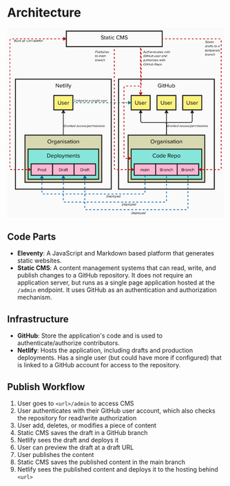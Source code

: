 # Architecture 

![software architecture diagram described in other sections](images/architecture_diagram.png)

## Code Parts

- **Eleventy**: A JavaScript and Markdown based platform that generates static websites.
- **Static CMS**: A content management systems that can read, write, and publish changes to a GitHub repository. It does not require an application server, but runs as a single page application hosted at the `/admin` endpoint. It uses GitHub as an authentication and authorization mechanism.

## Infrastructure 

- **GitHub**: Store the application's code and is used to authenticate/authorize contributors.
- **Netlify**: Hosts the application, including drafts and production deployments. Has a single user (but could have more if configured) that is linked to a GitHub account for access to the repository.

## Publish Workflow

1. User goes to `<url>/admin` to access CMS
1. User authenticates with their GitHub user account, which also checks the repository for read/write authorization
1. User add, deletes, or modifies a piece of content
1. Static CMS saves the draft in a GitHub branch
1. Netlify sees the draft and deploys it
1. User can preview the draft at a draft URL
1. User publishes the content
1. Static CMS saves the published content in the main branch
1. Netlify sees the published content and deploys it to the hosting behind `<url>`